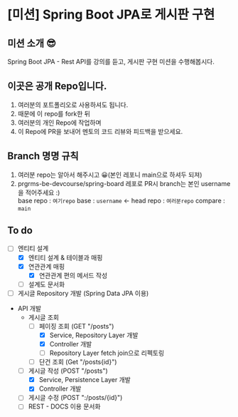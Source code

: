 # [미션] Spring Boot JPA로 게시판 구현

## 미션 소개 😎

Spring Boot JPA - Rest API를 강의를 듣고, 게시판 구현 미션을 수행해봅시다.

## 이곳은 공개 Repo입니다.

1. 여러분의 포트폴리오로 사용하셔도 됩니다.
2. 때문에 이 repo를 fork한 뒤
3. 여러분의 개인 Repo에 작업하며
4. 이 Repo에 PR을 보내어 멘토의 코드 리뷰와 피드백을 받으세요.

## Branch 명명 규칙

1. 여러분 repo는 알아서 해주시고 😀(본인 레포니 main으로 하셔두 되져)
2. prgrms-be-devcourse/spring-board 레포로 PR시 branch는 본인 username을 적어주세요 :)  
   base repo : `여기repo` base : `username` ← head repo : `여러분repo` compare : `main`


## To do 
- [ ] 엔티티 설계
  - [X] 엔티티 설계 & 테이블과 매핑
  - [X] 연관관계 매핑
    - [X] 연관관계 편의 메서드 작성
  - [ ] 설계도 문서화
- [ ] 게시글 Repository 개발 (Spring Data JPA 이용)
- API 개발
  - 게시글 조회
    - [ ] 페이징 조회 (GET "/posts")
      - [X] Service, Repository Layer 개발
      - [X] Controller 개발
      - [ ] Repository Layer fetch join으로 리펙토링
    - [ ] 단건 조회 (Get "/posts{id}")
  - [ ] 게시글 작성 (POST "/posts")
    - [X] Service, Persistence Layer 개발
    - [X] Controller 개발
  - [ ] 게시글 수정 (POST ":/posts/{id}")
  - [ ] REST - DOCS 이용 문서화